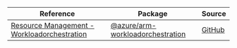 | Reference | Package | Source |
|---|---|---|
|[Resource Management - Workloadorchestration](arm-workloadorchestration-readme.md)|[@azure/arm-workloadorchestration](https://www.npmjs.com/package/@azure/arm-workloadorchestration)|[GitHub](https://github.com/Azure/azure-sdk-for-js/blob/main/sdk/workloadorchestration/arm-workloadorchestration)|
